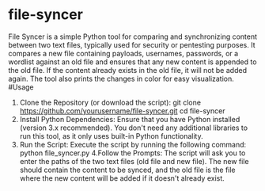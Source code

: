 # file-syncer
File Syncer is a simple Python tool for comparing and synchronizing content between two text files, typically used for security or pentesting purposes. It compares a new file containing payloads, usernames, passwords, or a wordlist against an old file and ensures that any new content is appended to the old file. If the content already exists in the old file, it will not be added again. The tool also prints the changes in color for easy visualization.
#Usage
1. Clone the Repository (or download the script):
git clone https://github.com/yourusername/file-syncer.git
cd file-syncer
2. Install Python Dependencies: Ensure that you have Python installed (version 3.x recommended). You don't need any additional libraries to run this tool, as it only uses built-in Python functionality.
3. Run the Script: Execute the script by running the following command:
python file_syncer.py
4.Follow the Prompts: The script will ask you to enter the paths of the two text files (old file and new file). The new file should contain the content to be synced, and the old file is the file where the new content will be added if it doesn't already exist.
